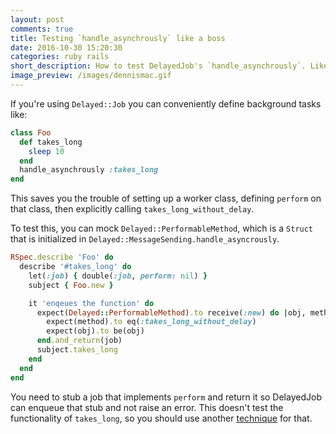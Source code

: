 ```yaml
---
layout: post
comments: true
title: Testing `handle_asynchrously` like a boss
date: 2016-10-30 15:20:30
categories: ruby rails
short_description: How to test DelayedJob's `handle_asynchrously`. Like a boss.
image_preview: /images/dennismac.gif
---
```


If you're using `Delayed::Job` you can conveniently define background tasks like:

```ruby
class Foo
  def takes_long
    sleep 10
  end
  handle_asynchrously :takes_long
end
```

This saves you the trouble of setting up a worker class, defining `perform` on that class, then explicitly
calling `takes_long_without_delay`.

To test this, you can mock `Delayed::PerformableMethod`, which is a `Struct` that is initialized in
`Delayed::MessageSending.handle_asyncrously`.

```ruby
RSpec.describe 'Foo' do
  describe '#takes_long' do
    let(:job) { double(:job, perform: nil) }
    subject { Foo.new }

    it 'enqeues the function' do
      expect(Delayed::PerformableMethod).to receive(:new) do |obj, method, _args|
        expect(method).to eq(:takes_long_without_delay)
        expect(obj).to be(obj)
      end.and_return(job)
      subject.takes_long
    end
  end
end
```

You need to stub a job that implements `perform` and return it so DelayedJob can enqueue that stub
and not raise an error. This doesn't test the functionality of `takes_long`, so you should use
another [technique](http://code.dblock.org/2015/11/02/how-to-test-delayed-jobs.html) for that.
